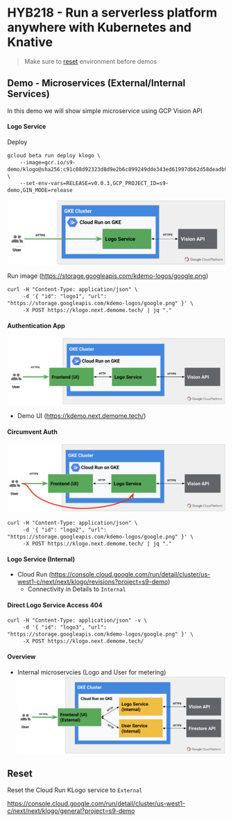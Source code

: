 # HYB218 - Run a serverless platform anywhere with Kubernetes and Knative

> Make sure to [reset](#Reset) environment before demos

## Demo - Microservices (External/Internal Services)


In this demo we will show simple microservice using GCP Vision API

#### Logo Service

Deploy

```shell
gcloud beta run deploy klogo \
    --image=gcr.io/s9-demo/klogo@sha256:c91c08d92323d8d9e2b6c899249dde343ed61997db62d58deadb946b6365663d \
    --set-env-vars=RELEASE=v0.0.3,GCP_PROJECT_ID=s9-demo,GIN_MODE=release
```

![Microservice with Vision API on Cloud Run](../SVR303/img/ms-1.png "Microservice with Vision API on Cloud Run")

Run image (https://storage.googleapis.com/kdemo-logos/google.png)

```shell
curl -H "Content-Type: application/json" \
     -d '{ "id": "logo1", "url": "https://storage.googleapis.com/kdemo-logos/google.png" }' \
     -X POST https://klogo.next.demome.tech/ | jq "."
```

#### Authentication App

![Auth Microservice fronting Logo Service](../SVR303/img/ms-2.png "Auth Microservice fronting Logo Service")
* Demo UI (https://kdemo.next.demome.tech/)


#### Circumvent Auth

![Auth Microservice fronting Logo Service](../SVR303/img/ms-3.png "Auth Microservice fronting Logo Service")

```shell
curl -H "Content-Type: application/json" \
     -d '{ "id": "logo2", "url": "https://storage.googleapis.com/kdemo-logos/google.png" }' \
     -X POST https://klogo.next.demome.tech/ | jq "."
```

#### Logo Service (Internal)

* Cloud Run (https://console.cloud.google.com/run/detail/cluster/us-west1-c/next/next/klogo/revisions?project=s9-demo)
  * Connectivity in Details to `Internal`

#### Direct Logo Service Access 404

```shell
curl -H "Content-Type: application/json" -v \
     -d '{ "id": "logo3", "url": "https://storage.googleapis.com/kdemo-logos/google.png" }' \
     -X POST https://klogo.next.demome.tech/
```

#### Overview

* Internal microservcies (Logo and User for metering)
![Microservices on Cloud Run](../SVR303/img/ms-4.png "Microservices on Cloud Run")


## Reset

Reset the Cloud Run KLogo service to `External`

https://console.cloud.google.com/run/detail/cluster/us-west1-c/next/next/klogo/general?project=s9-demo

